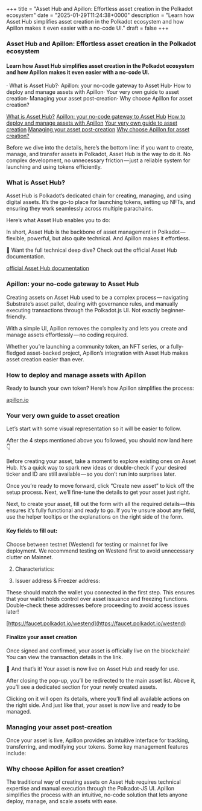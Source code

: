 +++
title = "Asset Hub and Apillon: Effortless asset creation in the Polkadot ecosystem"
date = "2025-01-29T11:24:38+0000"
description = "Learn how Asset Hub simplifies asset creation in the Polkadot ecosystem and how Apillon makes it even easier with a no-code UI."
draft = false
+++

### Asset Hub and Apillon: Effortless asset creation in the Polkadot ecosystem


#### Learn how Asset Hub simplifies asset creation in the Polkadot ecosystem and how Apillon makes it even easier with a no-code UI.


· What is Asset Hub?· Apillon: your no-code gateway to Asset Hub· How to deploy and manage assets with Apillon· Your very own guide to asset creation· Managing your asset post-creation· Why choose Apillon for asset creation?

[What is Asset Hub?](#2ad0)
[Apillon: your no-code gateway to Asset Hub](#bb4d)
[How to deploy and manage assets with Apillon](#7d25)
[Your very own guide to asset creation](#584c)
[Managing your asset post-creation](#b85e)
[Why choose Apillon for asset creation?](#6a34)

Before we dive into the details, here’s the bottom line: if you want to create, manage, and transfer assets in Polkadot, Asset Hub is the way to do it. No complex development, no unnecessary friction — just a reliable system for launching and using tokens efficiently.


### What is Asset Hub?


Asset Hub is Polkadot’s dedicated chain for creating, managing, and using digital assets. It’s the go-to place for launching tokens, setting up NFTs, and ensuring they work seamlessly across multiple parachains.


Here’s what Asset Hub enables you to do:


In short, Asset Hub is the backbone of asset management in Polkadot — flexible, powerful, but also quite technical. And Apillon makes it effortless.


📌 Want the full technical deep dive? Check out the official Asset Hub documentation.

[official Asset Hub documentation](https://github.com/paritytech/polkadot-sdk/tree/master/substrate/frame/assets)

### Apillon: your no-code gateway to Asset Hub


Creating assets on Asset Hub used to be a complex process — navigating Substrate’s asset pallet, dealing with governance rules, and manually executing transactions through the Polkadot.js UI. Not exactly beginner-friendly.


With a simple UI, Apillon removes the complexity and lets you create and manage assets effortlessly — no coding required.


Whether you’re launching a community token, an NFT series, or a fully-fledged asset-backed project, Apillon’s integration with Asset Hub makes asset creation easier than ever.


### How to deploy and manage assets with Apillon


Ready to launch your own token? Here’s how Apillon simplifies the process:

[apillon.io](https://apillon.io)

### Your very own guide to asset creation


Let’s start with some visual representation so it will be easier to follow.


After the 4 steps mentioned above you followed, you should now land here 👇


Before creating your asset, take a moment to explore existing ones on Asset Hub. It’s a quick way to spark new ideas or double-check if your desired ticker and ID are still available — so you don’t run into surprises later.


Once you’re ready to move forward, click “Create new asset” to kick off the setup process. Next, we’ll fine-tune the details to get your asset just right.


Next, to create your asset, fill out the form with all the required details — this ensures it’s fully functional and ready to go. If you’re unsure about any field, use the helper tooltips or the explanations on the right side of the form.


#### Key fields to fill out:


Choose between testnet (Westend) for testing or mainnet for live deployment. We recommend testing on Westend first to avoid unnecessary clutter on Mainnet.


2. Characteristics:


3. Issuer address & Freezer address:


These should match the wallet you connected in the first step. This ensures that your wallet holds control over asset issuance and freezing functions. Double-check these addresses before proceeding to avoid access issues later!

[https://faucet.polkadot.io/westend](https://faucet.polkadot.io/westend)

#### Finalize your asset creation


Once signed and confirmed, your asset is officially live on the blockchain! You can view the transaction details in the link.


🚀 And that’s it! Your asset is now live on Asset Hub and ready for use.


After closing the pop-up, you’ll be redirected to the main asset list. Above it, you’ll see a dedicated section for your newly created assets.


Clicking on it will open its details, where you’ll find all available actions on the right side. And just like that, your asset is now live and ready to be managed.


### Managing your asset post-creation


Once your asset is live, Apillon provides an intuitive interface for tracking, transferring, and modifying your tokens. Some key management features include:


### Why choose Apillon for asset creation?


The traditional way of creating assets on Asset Hub requires technical expertise and manual execution through the Polkadot-JS UI. Apillon simplifies the process with an intuitive, no-code solution that lets anyone deploy, manage, and scale assets with ease.
